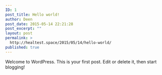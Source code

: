 ```yaml
---
ID: 1
post_title: Hello world!
author: Deen
post_date: 2015-05-14 22:21:28
post_excerpt: ""
layout: post
permalink: >
  http://healtest.space/2015/05/14/hello-world/
published: true
---
```

Welcome to WordPress. This is your first post. Edit or delete it, then start blogging!